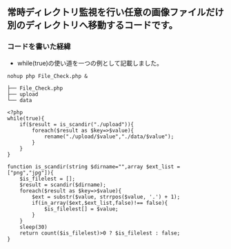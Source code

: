 ## 常時ディレクトリ監視を行い任意の画像ファイルだけ別のディレクトリへ移動するコードです。
### コードを書いた経緯
- while(true)の使い道を一つの例として記載しました。

```:常時監視するLinuxコマンド
nohup php File_Check.php &
```

```:ディレクトリ構成
├── File_Check.php
├── upload
└── data
```

```php:File_Check.php
<?php
while(true){
    if($result = is_scandir("./upload")){
        foreach($result as $key=>$value){
            rename("./upload/$value","./data/$value");
        }
    }
}

function is_scandir(string $dirname="",array $ext_list = ["png","jpg"]){
    $is_filelest = [];
    $result = scandir($dirname);
    foreach($result as $key=>$value){
        $ext = substr($value, strrpos($value, '.') + 1);
        if(in_array($ext,$ext_list,false)!== false){
            $is_filelest[] = $value;
        }
    }
    sleep(30)
    return count($is_filelest)>0 ? $is_filelest : false;
}
